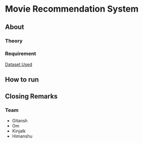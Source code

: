# Movie Recommendation System

## About

### Theory

### Requirement
[Dataset Used](https://www.kaggle.com/tmdb/tmdb-movie-metadata?select=tmdb_5000_movies.csv)

## How to run


## Closing Remarks

### Team
- Gitansh
- Om
- Kinjalk 
- Himanshu